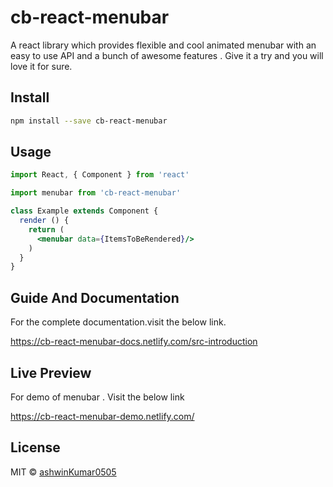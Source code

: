 # cb-react-menubar

A react library which provides flexible and cool animated menubar with an easy to use API and a bunch of awesome features . Give it a try and you will love it for sure.

## Install

```bash
npm install --save cb-react-menubar
```

## Usage

```jsx
import React, { Component } from 'react'

import menubar from 'cb-react-menubar'

class Example extends Component {
  render () {
    return (
      <menubar data={ItemsToBeRendered}/>
    )
  }
}
```

## Guide And Documentation

For the complete documentation.visit the below link.

https://cb-react-menubar-docs.netlify.com/src-introduction

## Live Preview

For demo of menubar . Visit the below link

https://cb-react-menubar-demo.netlify.com/

## License

MIT © [ashwinKumar0505](https://github.com/ashwinKumar0505)
